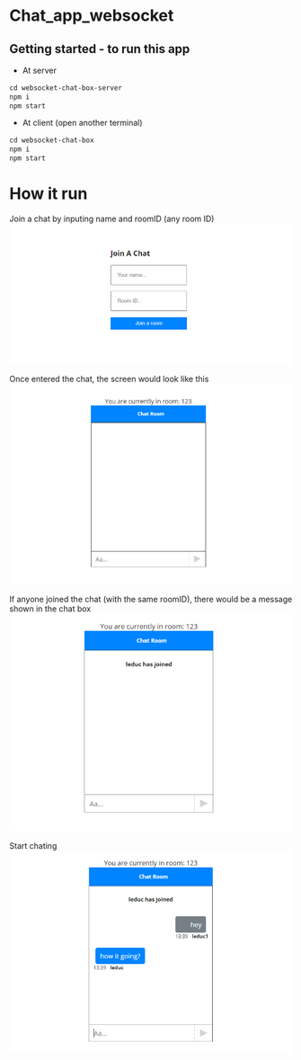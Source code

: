 # Chat_app_websocket

## Getting started - to run this app

- At server

```
cd websocket-chat-box-server
npm i
npm start
```

- At client (open another terminal)

```
cd websocket-chat-box
npm i
npm start
```

# How it run

Join a chat by inputing name and roomID (any room ID)
![Alt text](image.png)

Once entered the chat, the screen would look like this
![Alt text](image-1.png)

If anyone joined the chat (with the same roomID), there would be a message shown in the chat box
![Alt text](image-2.png)

Start chating
![Alt text](image-3.png)
